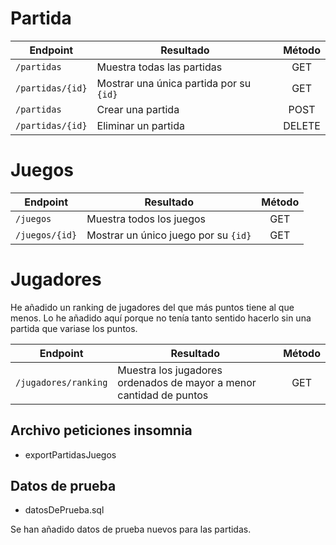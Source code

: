 # Partida

| Endpoint          | Resultado                               | Método |
|-------------------|-----------------------------------------|:------:|
| `/partidas`       | Muestra todas las partidas              |  GET   |
| `/partidas/{id}`  | Mostrar una única partida por su `{id}` |  GET   |
| `/partidas`       | Crear una partida                       |  POST  |
| `/partidas/{id}`  | Eliminar un partida                     | DELETE |

# Juegos

| Endpoint       | Resultado                            | Método |
|----------------|--------------------------------------|:------:|
| `/juegos`      | Muestra todos los juegos             |  GET   |
| `/juegos/{id}` | Mostrar un único juego por su `{id}` |  GET   |

# Jugadores
He añadido un ranking de jugadores del que más puntos tiene al que menos.
Lo he añadido aquí porque no tenía tanto sentido hacerlo sin una partida que variase los puntos.

| Endpoint         | Resultado                                                           | Método |
|------------------|---------------------------------------------------------------------|:------:|
| `/jugadores/ranking`       | Muestra los jugadores ordenados de mayor a menor cantidad de puntos |  GET   |

## Archivo peticiones insomnia
- exportPartidasJuegos

## Datos de prueba

- datosDePrueba.sql

Se han añadido datos de prueba nuevos para las partidas.
